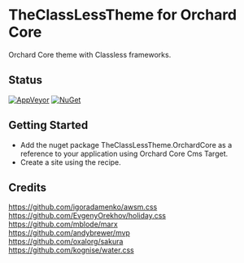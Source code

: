 # TheClassLessTheme for Orchard Core

Orchard Core theme with Classless frameworks.

## Status

[![AppVeyor](https://ci.appveyor.com/api/projects/status/wf7yvs0qln9gd5ie?svg=true)](https://ci.appveyor.com/project/agriffard/theclasslesstheme)
[![NuGet](https://img.shields.io/nuget/v/TheClassLessTheme.OrchardCore.svg)](https://www.nuget.org/packages/TheClassLessTheme)

## Getting Started

- Add the nuget package TheClassLessTheme.OrchardCore as a reference to your application using Orchard Core Cms Target.
- Create a site using the recipe.

## Credits

https://github.com/igoradamenko/awsm.css  
https://github.com/EvgenyOrekhov/holiday.css  
https://github.com/mblode/marx  
https://github.com/andybrewer/mvp  
https://github.com/oxalorg/sakura  
https://github.com/kognise/water.css  
